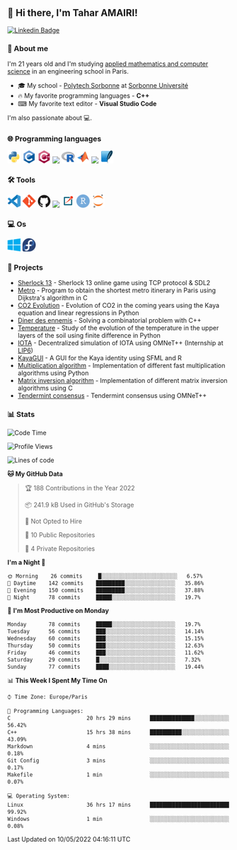 ## 👋 Hi there, I'm Tahar AMAIRI!
[![Linkedin Badge](https://img.shields.io/badge/-LinkedIn-blue?style=flat-square&logo=Linkedin&logoColor=white&link=https://www.linkedin.com/in/tamairi/)](https://www.linkedin.com/in/tamairi/) 

### 🧐 About me
I'm 21 years old and I'm studying [applied mathematics and computer science](https://www.polytech.sorbonne-universite.fr/formations/mathematiques-appliques-et-informatique) in an engineering school in Paris.

- 🎓 My school - [Polytech Sorbonne](https://www.polytech.sorbonne-universite.fr) at [Sorbonne Université](https://www.sorbonne-universite.fr/)
- 🔥 My favorite programming languages - **C++**
- ⌨ My favorite text editor - **Visual Studio Code**

I'm also passionate about 💻. 

### 🌐 Programming languages
</code><img height="30" src="https://github.com/devicons/devicon/blob/master/icons/python/python-original.svg"></code>
</code><img height="30" src="https://github.com/devicons/devicon/blob/master/icons/c/c-original.svg"></code>
</code><img height="30" src="https://github.com/devicons/devicon/blob/master/icons/cplusplus/cplusplus-original.svg"></code>
</code><img height="30" src="https://upload.wikimedia.org/wikipedia/commons/9/92/LaTeX_logo.svg"></code>
</code><img height="30" src="https://github.com/devicons/devicon/blob/master/icons/r/r-original.svg"></code>
</code><img height="30" src="https://github.com/devicons/devicon/blob/master/icons/matlab/matlab-original.svg"></code>
</code><img height="30" src="https://upload.wikimedia.org/wikipedia/commons/6/6b/RISC-V-logo-square.svg"></code>
</code><img height="30" src="https://github.com/T-amairi/T-amairi/blob/main/img/sqlite.png"></code>

### 🛠️ Tools
</code><img height="30" src="https://github.com/devicons/devicon/blob/master/icons/vscode/vscode-original.svg"></code>
</code><img height="30" src="https://github.com/devicons/devicon/blob/master/icons/git/git-plain.svg"></code>
</code><img height="30" src="https://github.com/devicons/devicon/blob/master/icons/github/github-original.svg"></code>
</code><img height="30" src="https://images.ctfassets.net/nrgyaltdicpt/6qSXAo1CYEeBn5RkKLOR64/19c74bfb9a32772e353ff25c6f0070f5/ologo_square_colour_light_bg.png"></code>
</code><img height="30" src="https://github.com/T-amairi/T-amairi/blob/main/img/omnetpp.png"></code>
</code><img height="30" src="https://github.com/devicons/devicon/blob/master/icons/rstudio/rstudio-original.svg"></code>
</code><img height="30" src="https://github.com/devicons/devicon/blob/master/icons/jupyter/jupyter-original.svg"></code>

### 💻 Os
</code><img height="30" src="https://raw.githubusercontent.com/devicons/devicon/master/icons/windows8/windows8-original.svg"></code>
</code><img height="30" src="https://raw.githubusercontent.com/devicons/devicon/master/icons/fedora/fedora-original.svg"></code>

### 🚀 Projects
 * [Sherlock 13](https://github.com/T-amairi/Sh13) - Sherlock 13 online game using TCP protocol & SDL2
 * [Metro](https://github.com/T-amairi/ProjetMetro) - Program to obtain the shortest metro itinerary in Paris using Dijkstra's algorithm in C
 * [CO2 Evolution](https://github.com/are2019-mipia1a2/Evolution-CO2) - Evolution of CO2 in the coming years using the Kaya equation and linear regressions in Python
 * [Diner des ennemis](https://github.com/T-amairi/Diner-des-ennemis) - Solving a combinatorial problem with C++
 * [Temperature](https://github.com/Amine695/ProjetTemp) - Study of the evolution of the temperature in the upper layers of the soil using finite difference in Python
 * [IOTA](https://github.com/T-amairi/IOTA) - Decentralized simulation of IOTA using OMNeT++ (Internship at [LIP6](https://www.lip6.fr/))
 * [KayaGUI](https://github.com/T-amairi/KayaGUI) - A GUI for the Kaya identity using SFML and R
 * [Multiplication algorithm](https://github.com/T-amairi/FFT) - Implementation of different fast multiplication algorithms using Python
 * [Matrix inversion algorithm](https://github.com/T-amairi/FLAG) - Implementation of different matrix inversion algorithms using C
 * [Tendermint consensus](https://github.com/T-amairi/Tendermint) - Tendermint consensus using OMNeT++

### 📊 Stats
<!--START_SECTION:waka-->
![Code Time](http://img.shields.io/badge/Code%20Time-270%20hrs%2012%20mins-blue)

![Profile Views](http://img.shields.io/badge/Profile%20Views-24-blue)

![Lines of code](https://img.shields.io/badge/From%20Hello%20World%20I%27ve%20Written--5%20Million%20lines%20of%20code-blue)

**🐱 My GitHub Data** 

> 🏆 188 Contributions in the Year 2022
 > 
> 📦 241.9 kB Used in GitHub's Storage 
 > 
> 🚫 Not Opted to Hire
 > 
> 📜 10 Public Repositories 
 > 
> 🔑 4 Private Repositories  
 > 
**I'm a Night 🦉** 

```text
🌞 Morning    26 commits     █░░░░░░░░░░░░░░░░░░░░░░░░   6.57% 
🌆 Daytime    142 commits    █████████░░░░░░░░░░░░░░░░   35.86% 
🌃 Evening    150 commits    █████████░░░░░░░░░░░░░░░░   37.88% 
🌙 Night      78 commits     █████░░░░░░░░░░░░░░░░░░░░   19.7%

```
📅 **I'm Most Productive on Monday** 

```text
Monday       78 commits     █████░░░░░░░░░░░░░░░░░░░░   19.7% 
Tuesday      56 commits     ███░░░░░░░░░░░░░░░░░░░░░░   14.14% 
Wednesday    60 commits     ███░░░░░░░░░░░░░░░░░░░░░░   15.15% 
Thursday     50 commits     ███░░░░░░░░░░░░░░░░░░░░░░   12.63% 
Friday       46 commits     ███░░░░░░░░░░░░░░░░░░░░░░   11.62% 
Saturday     29 commits     █░░░░░░░░░░░░░░░░░░░░░░░░   7.32% 
Sunday       77 commits     ████░░░░░░░░░░░░░░░░░░░░░   19.44%

```


📊 **This Week I Spent My Time On** 

```text
⌚︎ Time Zone: Europe/Paris

💬 Programming Languages: 
C                        20 hrs 29 mins      ██████████████░░░░░░░░░░░   56.42% 
C++                      15 hrs 38 mins      ██████████░░░░░░░░░░░░░░░   43.09% 
Markdown                 4 mins              ░░░░░░░░░░░░░░░░░░░░░░░░░   0.18% 
Git Config               3 mins              ░░░░░░░░░░░░░░░░░░░░░░░░░   0.17% 
Makefile                 1 min               ░░░░░░░░░░░░░░░░░░░░░░░░░   0.07%

💻 Operating System: 
Linux                    36 hrs 17 mins      █████████████████████████   99.92% 
Windows                  1 min               ░░░░░░░░░░░░░░░░░░░░░░░░░   0.08%

```


 Last Updated on 10/05/2022 04:16:11 UTC
<!--END_SECTION:waka-->
